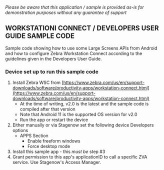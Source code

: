 *Please be aware that this application / sample is provided as-is for demonstration purposes without any guarantee of support*

## WORKSTATIONI CONNECT / DEVELOPERS USER GUIDE SAMPLE CODE

Sample code showing how to use some Large Screens APIs from Android and how to configure Zebra Workstation Connect according to the guidelines given in the Developers User Guide.

### Device set up to run this sample code

1. Install Zebra WSC from [https://www.zebra.com/us/en/support-downloads/software/productivity-apps/workstation-connect.html](https://www.zebra.com/us/en/support-downloads/software/productivity-apps/workstation-connect.html)
    - At the time of writing, v2.0 is the latest and the sample code is compiled after that version
    - Note that Android 11 is the supported OS version for v2.0
    - Run the app or restart the device
2. Either manually or via Stagenow set the following device Developers options
    - APPS Section
        - Enable freeform windows
        - Force desktop mode
3. Install this sample app - this *must be* step #3
4. Grant permission to this app's applicationID to call a specific ZVA service. Use Stagenow's Access Manager.
